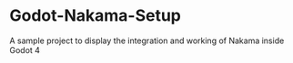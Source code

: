 # Godot-Nakama-Setup
A sample project to display the integration and working of Nakama inside Godot 4
